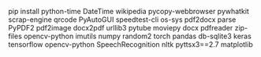 pip install python-time DateTime wikipedia pycopy-webbrowser pywhatkit scrap-engine qrcode PyAutoGUI speedtest-cli os-sys pdf2docx parse PyPDF2 pdf2image docx2pdf urllib3 pytube moviepy docx pdfreader zip-files opencv-python imutils numpy random2 torch pandas db-sqlite3 keras tensorflow opencv-python SpeechRecognition nltk pyttsx3==2.7 matplotlib